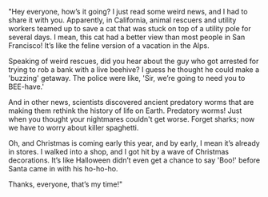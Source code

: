"Hey everyone, how’s it going? I just read some weird news, and I had to share it with you. Apparently, in California, animal rescuers and utility workers teamed up to save a cat that was stuck on top of a utility pole for several days. I mean, this cat had a better view than most people in San Francisco! It’s like the feline version of a vacation in the Alps.

Speaking of weird rescues, did you hear about the guy who got arrested for trying to rob a bank with a live beehive? I guess he thought he could make a 'buzzing' getaway. The police were like, 'Sir, we’re going to need you to BEE-have.'

And in other news, scientists discovered ancient predatory worms that are making them rethink the history of life on Earth. Predatory worms! Just when you thought your nightmares couldn't get worse. Forget sharks; now we have to worry about killer spaghetti.

Oh, and Christmas is coming early this year, and by early, I mean it’s already in stores. I walked into a shop, and I got hit by a wave of Christmas decorations. It’s like Halloween didn’t even get a chance to say 'Boo!' before Santa came in with his ho-ho-ho.

Thanks, everyone, that’s my time!"